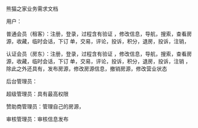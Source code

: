熊猫之家业务需求文档



用户：

普通会员（租客）：注册，登录，过程含有验证 ，修改信息，导航，搜索，查看房源，收藏，临时会话，下订 单，交易，评论，投诉，积分，退房，投诉，注销，

认证会员（房东）：注册，登录，过程含有验证 ，修改信息，导航，搜索，查看房源，收藏，临时会话，下订 单，交易，评论，投诉，积分，退房，投诉，注销 ，    除此之外还具有，发布房源，修改房源信息，撤销房源，修改营业状态



后台管理员：

超级管理员：具有最高权限

赞助商管理员：管理自己的房源，

审核管理员：审核信息发布

